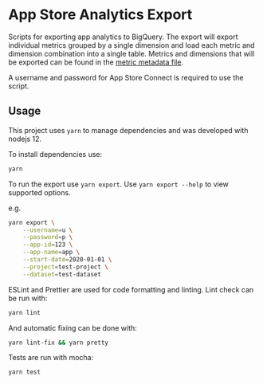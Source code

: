 # App Store Analytics Export

Scripts for exporting app analytics to BigQuery.
The export will export individual metrics grouped by a single dimension and load each
metric and dimension combination into a single table.
Metrics and dimensions that will be exported can be found in the 
[metric metadata file](analytics_export/tableMetadata.js).

A username and password for App Store Connect is required to use the script. 

## Usage

This project uses `yarn` to manage dependencies and was developed with nodejs 12.

To install dependencies use:
```sh
yarn
```

To run the export use `yarn export`.  Use `yarn export --help` to view supported options.

e.g.
```sh
yarn export \
    --username=u \
    --password=p \
    --app-id=123 \
    --app-name=app \
    --start-date=2020-01-01 \
    --project=test-project \
    --dataset=test-dataset
```

ESLint and Prettier are used for code formatting and linting.
Lint check can be run with:
```sh
yarn lint
```
And automatic fixing can be done with:
```sh
yarn lint-fix && yarn pretty
```

Tests are run with mocha:
```sh
yarn test
```